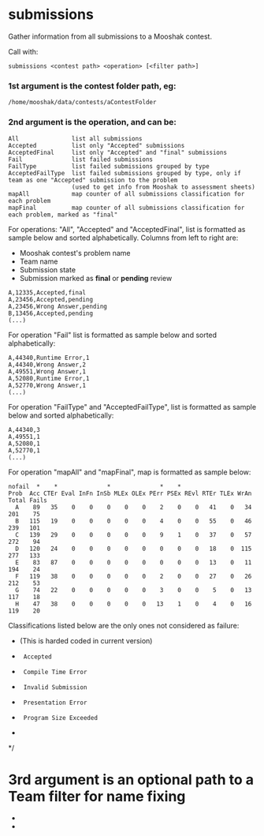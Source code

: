 # submissions
Gather information from all submissions to a Mooshak contest.

Call with:

`submissions <contest path> <operation> [<filter path>]`

### 1st argument is the contest folder path, eg:
 
 `/home/mooshak/data/contests/aContestFolder`
 
### 2nd argument is the operation, and can be:
``` 
All               list all submissions
Accepted          list only "Accepted" submissions
AcceptedFinal     list only "Accepted" and "final" submissions
Fail              list failed submissions
FailType          list failed submissions grouped by type
AcceptedFailType  list failed submissions grouped by type, only if team as one "Accepted" submission to the problem
                  (used to get info from Mooshak to assessment sheets)
mapAll            map counter of all submissions classification for each problem
mapFinal          map counter of all submissions classification for each problem, marked as "final"
```

For operations: "All", "Accepted" and "AcceptedFinal", list is formatted as sample below and sorted alphabetically.
Columns from left to right are:

- Mooshak contest's problem name
- Team name
- Submission state
- Submission marked as **final** or **pending** review

 ``` 
 A,12335,Accepted,final
 A,23456,Accepted,pending
 A,23456,Wrong Answer,pending
 B,13456,Accepted,pending
 (...)
 ``` 
 For operation "Fail" list is formatted as sample below and sorted alphabetically:
 ``` 
 A,44340,Runtime Error,1
 A,44340,Wrong Answer,2
 A,49551,Wrong Answer,1
 A,52080,Runtime Error,1
 A,52770,Wrong Answer,1
 (...)
 ``` 
 For operation "FailType" and "AcceptedFailType", list is formatted as sample below and sorted alphabetically:
 ``` 
 A,44340,3
 A,49551,1
 A,52080,1
 A,52770,1
 (...)
 ``` 
 For operation "mapAll" and "mapFinal", map is formatted as sample below:
 ``` 
 nofail  *    *              *              *    *
 Prob  Acc CTEr Eval InFn InSb MLEx OLEx PErr PSEx REvl RTEr TLEx WrAn Total Fails
   A    89   35    0    0    0    0    0    2    0    0   41    0   34   201    75
   B   115   19    0    0    0    0    0    4    0    0   55    0   46   239   101
   C   139   29    0    0    0    0    0    9    1    0   37    0   57   272    94
   D   120   24    0    0    0    0    0    0    0    0   18    0  115   277   133
   E    83   87    0    0    0    0    0    0    0    0   13    0   11   194    24
   F   119   38    0    0    0    0    0    2    0    0   27    0   26   212    53
   G    74   22    0    0    0    0    0    3    0    0    5    0   13   117    18
   H    47   38    0    0    0    0    0   13    1    0    4    0   16   119    20
 ``` 
 Classifications listed below are the only ones not considered as failure:
 *	(This is harded coded in current version)
 *		Accepted
 *		Compile Time Error
 *		Invalid Submission
 *		Presentation Error
 *		Program Size Exceeded
 *
 */




# 3rd argument is an optional path to a Team filter for name fixing
 *
 *
 
